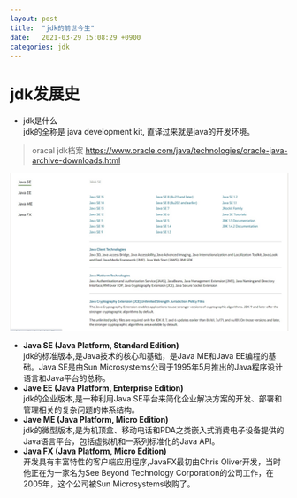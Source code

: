 ```yaml
---
layout: post
title:  "jdk的前世今生"
date:   2021-03-29 15:08:29 +0900
categories: jdk
---
```


# jdk发展史

- jdk是什么  
jdk的全称是 java development kit, 直译过来就是java的开发环境。

> oracal jdk档案 https://www.oracle.com/java/technologies/oracle-java-archive-downloads.html


![jdk档案](/public/img/2021-03-29-jdk-01.jpg)


- **Java SE (Java Platform, Standard Edition)**  
jdk的标准版本,是Java技术的核心和基础，是Java ME和Java EE编程的基础。Java SE是由Sun Microsystems公司于1995年5月推出的Java程序设计语言和Java平台的总称。
- **Jave EE (Java Platform, Enterprise Edition)**  
jdk的企业版本,是一种利用Java SE平台来简化企业解决方案的开发、部署和管理相关的复杂问题的体系结构。
- **Jave ME (Java Platform, Micro Edition)**  
jdk的微型版本,是为机顶盒、移动电话和PDA之类嵌入式消费电子设备提供的Java语言平台，包括虚拟机和一系列标准化的Java API。
- **Java FX (Java Platform, Micro Edition)**   
开发具有丰富特性的客户端应用程序,JavaFX最初由Chris Oliver开发，当时他正在为一家名为See Beyond Technology Corporation的公司工作，在2005年，这个公司被Sun Microsystems收购了。
